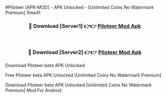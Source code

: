 #Piloteer [APK-MOD] - APK Unlocked - [Unlimited Coins No Watermark Premium] 0me41



<div align="center">

<h3>🔴 Download [Server1] 👉👉 <a href="https://momento.my/?title=Piloteer">Piloteer Mod Apk</a></h3><br>

<h3>🔴 Download [Server2] 👉👉 <a href="https://momento.my/?title=Piloteer">Piloteer Mod Apk</a></h3>
</div>



Download Piloteer beta APK Unlocked

Free Piloteer beta APK Unlocked [Unlimited Coins No Watermark Premium]

Download Piloteer beta APK Unlocked [Unlimited Coins No Watermark Premium] Mod For Android
